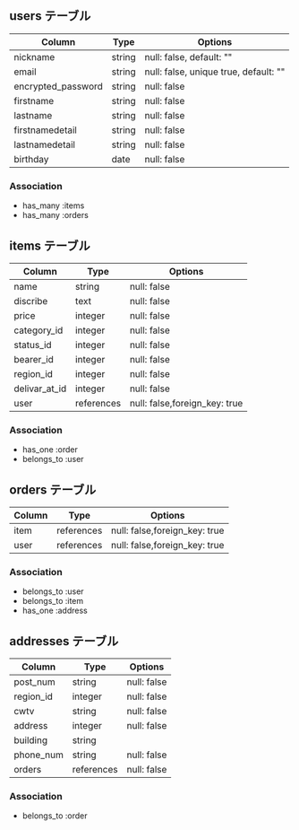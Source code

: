 ## users テーブル

| Column            | Type                   | Options                              |
| ------------------| ---------------------- | -------------------------------------|
| nickname          | string                 | null: false, default: ""             |
| email             | string                 | null: false, unique true, default: ""|
| encrypted_password| string                 | null: false                          |
| firstname         | string                 | null: false                          |
| lastname          | string                 | null: false                          |
| firstnamedetail   | string                 | null: false                          |
| lastnamedetail    | string                 | null: false                          |
| birthday          | date                   | null: false                          |


### Association

- has_many :items
- has_many :orders

## items テーブル

| Column        | Type          | Options                       |
| --------------| --------------| ------------------------------|
| name          | string        | null: false                   |
| discribe      | text          | null: false                   |
| price         | integer       | null: false                   |
| category_id   | integer       | null: false                   |
| status_id     | integer       | null: false                   |
| bearer_id     | integer       | null: false                   |
| region_id     | integer       | null: false                   |
| delivar_at_id | integer       | null: false                   |
| user          | references    | null: false,foreign_key: true |


### Association

- has_one :order
- belongs_to :user

## orders テーブル

| Column       | Type          | Options                       |
| ------------ | --------------| ----------------------------- |
| item         | references    | null: false,foreign_key: true |
| user         | references    | null: false,foreign_key: true |


### Association

- belongs_to :user
- belongs_to :item
- has_one :address

## addresses テーブル

| Column     | Type       | Options     |
| -----------| -----------| ------------|
| post_num   | string     | null: false |
| region_id  | integer    | null: false |
| cwtv       | string     | null: false |
| address    | integer    | null: false | 
| building   | string     |             |
| phone_num  | string     | null: false |
| orders     | references | null: false | 

### Association

- belongs_to :order